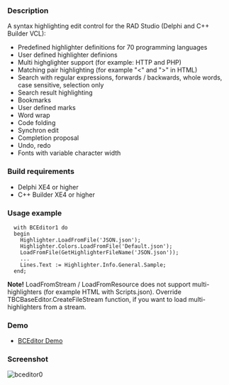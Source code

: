<h3>Description</h3>

A syntax highlighting edit control for the RAD Studio (Delphi and C++ Builder VCL):
* Predefined highlighter definitions for 70 programming languages
* User defined highlighter definions
* Multi highglighter support (for example: HTTP and PHP)
* Matching pair highlighting (for example "<" and ">" in HTML)
* Search with regular expressions, forwards / backwards, whole words, case sensitive, selection only
* Search result highlighting
* Bookmarks
* User defined marks
* Word wrap
* Code folding
* Synchron edit
* Completion proposal
* Undo, redo
* Fonts with variable character width

<h3>Build requirements</h3>

* Delphi XE4 or higher
* C++ Builder XE4 or higher

<h3>Usage example</h3>

```objectpascal
  with BCEditor1 do 
  begin
    Highlighter.LoadFromFile('JSON.json');
    Highlighter.Colors.LoadFromFile('Default.json'); 
    LoadFromFile(GetHighlighterFileName('JSON.json')); 
    ...
    Lines.Text := Highlighter.Info.General.Sample; 
  end;
```
<b>Note!</b> LoadFromStream / LoadFromResource does not support multi-highlighters (for example HTML with Scripts.json). Override TBCBaseEditor.CreateFileStream function, if you want to load multi-highlighters from a stream.

<h3>Demo</h3>

  * <a href="http://www.mysqlfront.de/bonecode/BCEditor_Demo.zip">BCEditor Demo</a>

<h3>Screenshot</h3>

![bceditor0](https://cloud.githubusercontent.com/assets/11475177/20067778/2e403442-a51f-11e6-8c3e-532ae48b7d72.png)
